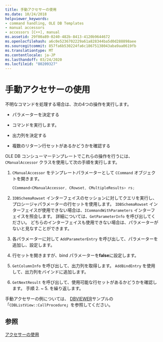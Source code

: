 ```yaml
---
title: 手動アクセサーの使用
ms.date: 10/24/2018
helpviewer_keywords:
- command handling, OLE DB Templates
- manual accessors
- accessors [C++], manual
ms.assetid: 29f00a89-0240-482b-8413-4120b9644672
ms.openlocfilehash: a6c0e5236702229a61a828344ba5d0d288898aee
ms.sourcegitcommit: 857fa6b530224fa6c18675138043aba9aa0619fb
ms.translationtype: MT
ms.contentlocale: ja-JP
ms.lasthandoff: 03/24/2020
ms.locfileid: "80209327"
---
```

# <a name="using-manual-accessors"></a>手動アクセサーの使用

不明なコマンドを処理する場合は、次の4つの操作を実行します。

- パラメーターを決定する

- コマンドを実行します。

- 出力列を決定する

- 複数のリターン行セットがあるかどうかを確認する

OLE DB コンシューマーテンプレートでこれらの操作を行うには、`CManualAccessor` クラスを使用して次の手順を実行します。

1. `CManualAccessor` をテンプレートパラメーターとして `CCommand` オブジェクトを開きます。

    ```cpp
    CCommand<CManualAccessor, CRowset, CMultipleResults> rs;
    ```

1. `IDBSchemaRowset` インターフェイスのセッションに対してクエリを実行し、プロシージャパラメーターの行セットを使用します。 `IDBSchemaRowset` インターフェイスが使用できない場合は、`ICommandWithParameters` インターフェイスを照会します。 詳細については、`GetParameterInfo` を呼び出してください。 どちらのインターフェイスも使用できない場合は、パラメーターがないと見なすことができます。

1. 各パラメーターに対して `AddParameterEntry` を呼び出して、パラメーターを追加し、設定します。

1. 行セットを開きますが、bind パラメーターを**false**に設定します。

1. `GetColumnInfo` を呼び出して、出力列を取得します。 `AddBindEntry` を使用して、出力列をバインドに追加します。

1. `GetNextResult` を呼び出して、使用可能な行セットがあるかどうかを確認します。 手順 2. ~ 5. を繰り返します。

手動アクセサーの例については、 [DBVIEWER](https://github.com/Microsoft/VCSamples/tree/master/VC2010Samples/ATL/OLEDB/Consumer)サンプルの「`CDBListView::CallProcedure`」を参照してください。

## <a name="see-also"></a>参照

[アクセサーの使用](../../data/oledb/using-accessors.md)

